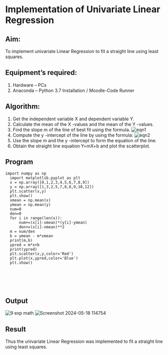 # Implementation of Univariate Linear Regression
## Aim:
To implement univariate Linear Regression to fit a straight line using least squares.
## Equipment’s required:
1.	Hardware – PCs
2.	Anaconda – Python 3.7 Installation / Moodle-Code Runner
## Algorithm:
1.	Get the independent variable X and dependent variable Y.
2.	Calculate the mean of the X -values and the mean of the Y -values.
3.	Find the slope m of the line of best fit using the formula.
 ![eqn1](./eq1.jpg)
4.	Compute the y -intercept of the line by using the formula:
![eqn2](./eq2.jpg)  
5.	Use the slope m and the y -intercept to form the equation of the line.
6.	Obtain the straight line equation Y=mX+b and plot the scatterplot.
## Program
```
import numpy as np
  import matplotlib.pyplot as plt
  x = np.array([0,1,2,3,4,5,6,7,8,9])
  y = np.array([1,3,2,5,7,8,8,9,10,12])
  plt.scatter(x,y)
  plt.show()
  xmean = np.mean(x)
  ymean = np.mean(y)
  num=0
  den=0
  for i in range(len(x)):
      num+=(x[i]-xmean)*(y[i]-ymean)
      den+=(x[i]-xmean)**2
  m = num/den
  b = ymean - m*xmean
  print(m,b)
  ypred = m*x+b
  print(ypred)
  plt.scatter(x,y,color='Red')
  plt.plot(x,ypred,color='Blue')
  plt.show()






```
## Output
![9 exp math](https://github.com/ARAVIND-23/Univariate-Linear-Regression/assets/138970182/ab25ca28-8bbb-45d9-8725-fdcc32cdeb01)
![Screenshot 2024-05-18 114754](https://github.com/ARAVIND-23/Univariate-Linear-Regression/assets/138970182/b6e8d400-0b28-44c5-a20a-a41147df2c32)


## Result
Thus the univariate Linear Regression was implemented to fit a straight line using least squares.
